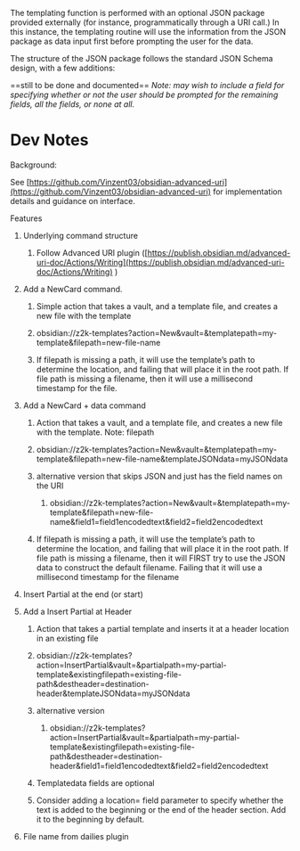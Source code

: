 The templating function is performed with an optional JSON package provided externally (for instance, programmatically through a URI call.) In this instance, the templating routine will use the information from the JSON package as data input first before prompting the user for the data. 

The structure of the JSON package follows the standard JSON Schema design, with a few additions:

==still to be done and documented==
*Note: may wish to include a field for specifying whether or not the user should be prompted for the remaining fields, all the fields, or none at all.* 


# Dev Notes

Background:

See [https://github.com/Vinzent03/obsidian-advanced-uri](https://github.com/Vinzent03/obsidian-advanced-uri) for implementation details and guidance on interface.

Features

1. Underlying command structure
    
    1. Follow Advanced URI plugin ([https://publish.obsidian.md/advanced-uri-doc/Actions/Writing](https://publish.obsidian.md/advanced-uri-doc/Actions/Writing) )
        
    
2. Add a NewCard command.
    
    1. Simple action that takes a vault, and a template file, and creates a new file with the template
        
    2. obsidian://z2k-templates?action=New&vault=<your-vault>&templatepath=my-template&filepath=new-file-name
        
    3. If filepath is missing a path, it will use the template’s path to determine the location, and failing that will place it in the root path. If file path is missing a filename, then it will use a millisecond timestamp for the file.
        
3. Add a NewCard + data command
    
    1. Action that takes a vault, and a template file, and creates a new file with the template. Note: filepath
        
    2. obsidian://z2k-templates?action=New&vault=<your-vault>&templatepath=my-template&filepath=new-file-name&templateJSONdata=myJSONdata
        
    3. alternative version that skips JSON and just has the field names on the URI
        
        1. obsidian://z2k-templates?action=New&vault=<your-vault>&templatepath=my-template&filepath=new-file-name&field1=field1encodedtext&field2=field2encodedtext
            
    4. If filepath is missing a path, it will use the template’s path to determine the location, and failing that will place it in the root path. If file path is missing a filename, then it will FIRST try to use the JSON data to construct the default filename. Failing that it will use a millisecond timestamp for the filename
        
4. Insert Partial at the end (or start)
    
5. Add a Insert Partial at Header
    
    1. Action that takes a partial template and inserts it at a header location in an existing file
        
    2. obsidian://z2k-templates?action=InsertPartial&vault=<your-vault>&partialpath=my-partial-template&existingfilepath=existing-file-path&destheader=destination-header&templateJSONdata=myJSONdata
        
    3. alternative version
        
        1. obsidian://z2k-templates?action=InsertPartial&vault=<your-vault>&partialpath=my-partial-template&existingfilepath=existing-file-path&destheader=destination-header&field1=field1encodedtext&field2=field2encodedtext
            
    4. Templatedata fields are optional
        
    5. Consider adding a location= field parameter to specify whether the text is added to the beginning or the end of the header section. Add it to the beginning by default.
        
6. File name from dailies plugin

